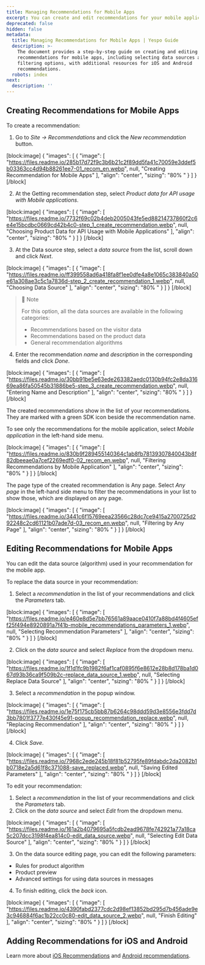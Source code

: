 ```yaml
---
title: Managing Recommendations for Mobile Apps
excerpt: You can create and edit recommendations for your mobile application
deprecated: false
hidden: false
metadata:
  title: Managing Recommendations for Mobile Apps | Yespo Guide
  description: >-
    The document provides a step-by-step guide on creating and editing
    recommendations for mobile apps, including selecting data sources and
    filtering options, with additional resources for iOS and Android
    recommendations.
  robots: index
next:
  description: ''
---
```

## Creating Recommendations for Mobile Apps

To create a recommendation:

1. Go to _Site → Recommendations_ and click the _New_ _recommendation_ button.

[block:image]
{
  "images": [
    {
      "image": [
        "https://files.readme.io/285b17d72f9c3b6b21c2f89dd5fa41c70059e3ddef5b03363cc4d94b88261ee7-01_recom_en.webp",
        null,
        "Creating Recommendation for Mobile Apps"
      ],
      "align": "center",
      "sizing": "80% "
    }
  ]
}
[/block]


2. At the Getting recommendation step, select _Product data for API usage with Mobile applications_.

[block:image]
{
  "images": [
    {
      "image": [
        "https://files.readme.io/7732f69c02b4deb2005043fe5ed88214737860f2c6e4e15bcdbc0669cd42b4c0-step_1_create_recommendation.webp",
        null,
        "Choosing Product Data for API Usage with Mobile Applications"
      ],
      "align": "center",
      "sizing": "80% "
    }
  ]
}
[/block]


3. At the Data source step, select a _data source_ from the list, scroll down and click _Next_.

[block:image]
{
  "images": [
    {
      "image": [
        "https://files.readme.io/ff399558ad6a418fa8f1ee0dfe4a8e1065c383840a50e61a308ae3c5c1a7836d-step_2_create_recommendation_1.webp",
        null,
        "Choosing Data Source"
      ],
      "align": "center",
      "sizing": "80% "
    }
  ]
}
[/block]


> 🚧 Note
> 
> For this option, all the data sources are available in the following categories:
> 
> - Recommendations based on the visitor data
> - Recommendations based on the product data
> - General recommendation algorithms

4. Enter the recommendation _name_ and _description_ in the corresponding fields and click _Done_.

[block:image]
{
  "images": [
    {
      "image": [
        "https://files.readme.io/30bb91be5e63ede263382aedc0130b94fc2e8da31669ea86fa50545b31886be5-step_3_create_recommendation.webp",
        null,
        "Entering Name and Description"
      ],
      "align": "center",
      "sizing": "80% "
    }
  ]
}
[/block]


The created recommendations show in the list of your recommendations. They are marked with a green SDK icon beside the recommendation name.

To see only the recommendations for the mobile application, select _Mobile application_ in the left-hand side menu.

[block:image]
{
  "images": [
    {
      "image": [
        "https://files.readme.io/830b9f289455140364c1ab8fb78139307840043b8f82dbeeae0a7cef2269edf0-02_recom_en.webp",
        null,
        "Filtering Recommendations by Mobile Application"
      ],
      "align": "center",
      "sizing": "80% "
    }
  ]
}
[/block]


The page type of the created recommendation is Any page. Select _Any page_ in the left-hand side menu to filter the recommendations in your list to show those, which are displayed on any page.

[block:image]
{
  "images": [
    {
      "image": [
        "https://files.readme.io/3441c6f15769eea23566c28dc7ce9415a2700725d292248c2cd61121b07ade7d-03_recom_en.webp",
        null,
        "Filtering by Any Page"
      ],
      "align": "center",
      "sizing": "80% "
    }
  ]
}
[/block]


## Editing Recommendations for Mobile Apps

You can edit the data source (algorithm) used in your recommendation for the mobile app.

To replace the data source in your recommendation:

1. Select a _recommendation_ in the list of your recommendations and click the _Parameters_ tab.

[block:image]
{
  "images": [
    {
      "image": [
        "https://files.readme.io/e460e8d5e7bb76561a89aace0410f7a88bd4f4605eff25f494e8920891a7f41b-mobile_recommendations_parameters_1.webp",
        null,
        "Selecting Recommendation Parameters"
      ],
      "align": "center",
      "sizing": "80% "
    }
  ]
}
[/block]


2. Click on the _data source_ and select _Replace_ from the dropdown menu.

[block:image]
{
  "images": [
    {
      "image": [
        "https://files.readme.io/1f1d1fc9b1982f6af1caf0895f6e8612e28b8d178ba1d067d93b36ca9f509b2c-replace_data_source_1.webp",
        null,
        "Selecting Replace Data Source"
      ],
      "align": "center",
      "sizing": "80% "
    }
  ]
}
[/block]


3. Select a _recommendation_ in the popup window.

[block:image]
{
  "images": [
    {
      "image": [
        "https://files.readme.io/1e75f175cb5bb87b6264c98ddd59d3e8556e3fdd7d3bb7801f3777e430f45e91-popup_recommendation_replace.webp",
        null,
        "Replacing Recommendation"
      ],
      "align": "center",
      "sizing": "80% "
    }
  ]
}
[/block]


4. Click _Save_.

[block:image]
{
  "images": [
    {
      "image": [
        "https://files.readme.io/7968c2ede245b18f81b52795fe89fdabdc2da2082b1b0718e2a5d61f8c371088-save_replaced.webp",
        null,
        "Saving Edited Parameters"
      ],
      "align": "center",
      "sizing": "80% "
    }
  ]
}
[/block]


To edit your recommendation:

1. Select a _recommendation_ in the list of your recommendations and click the _Parameters_ tab.
2. Click on the _data source_ and select _Edit_ from the dropdown menu.

[block:image]
{
  "images": [
    {
      "image": [
        "https://files.readme.io/161a2b4079695a5fcdb2ead9678fe742921a77a18ca5c207dcc3198f4ea814c0-edit_data_source.webp",
        null,
        "Selecting Edit Data Source"
      ],
      "align": "center",
      "sizing": "80% "
    }
  ]
}
[/block]


3. On the data source editing page, you can edit the following parameters:

- Rules for product algorithm
- Product preview
- Advanced settings for using data sources in messages

4. To finish editing, click the _back_ icon.

[block:image]
{
  "images": [
    {
      "image": [
        "https://files.readme.io/4390fabd2377cdc2d98ef13852bd295d7b456ade9e3c946884f6ac1b22cc0c80-edit_data_source_2.webp",
        null,
        "Finish Editing"
      ],
      "align": "center",
      "sizing": "80% "
    }
  ]
}
[/block]


## Adding Recommendations for iOS and Android

Learn more about [iOS Recommendations](https://docs.yespo.io/reference/ios-recommendations) and [Android recommendations](https://docs.yespo.io/reference/android-recommendations).